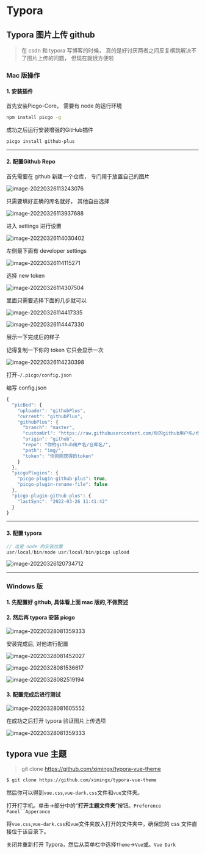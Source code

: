 # Typora

## Typora 图片上传 github

>  在 csdn 和 typora 写博客的时候， 真的是好讨厌两者之间反复横跳解决不了图片上传的问题， 但现在就很方便啦

### Mac 版操作

#### 1. 安装插件

首先安装Picgo-Core， 需要有 node 的运行环境
```bash
npm install picgo -g
```

成功之后运行安装增强的GitHub插件

```bash
picgo install github-plus
```

---

#### 2. 配置Github Repo

首先需要在 github 新建一个仓库， 专门用于放置自己的图片

![image-20220326113243076](https://raw.githubusercontent.com/ximingx/Figurebed/master/img/image-20220326113243076.png)

只需要填好正确的库名就好， 其他自由选择

![image-20220326113937688](https://raw.githubusercontent.com/ximingx/Figurebed/master/img/image-20220326113937688.png)

进入 settings 进行设置

![image-20220326114030402](https://raw.githubusercontent.com/ximingx/Figurebed/master/img/image-20220326114030402.png)

左侧最下面有 developer settings

![image-20220326114115271](https://raw.githubusercontent.com/ximingx/Figurebed/master/img/image-20220326114115271.png)

选择 new token

![image-20220326114307504](https://raw.githubusercontent.com/ximingx/Figurebed/master/img/image-20220326114307504.png)

里面只需要选择下面的几步就可以

![image-20220326114417335](https://raw.githubusercontent.com/ximingx/Figurebed/master/img/image-20220326114417335.png)

![image-20220326114447330](https://raw.githubusercontent.com/ximingx/Figurebed/master/img/image-20220326114447330.png)

展示一下完成后的样子

记得复制一下你的 token 它只会显示一次

![image-20220326114230398](https://raw.githubusercontent.com/ximingx/Figurebed/master/img/image-20220326114230398.png)

打开`~/.picgo/config.json`

编写 config.json

```js
{
  "picBed": {
    "uploader": "githubPlus",
    "current": "githubPlus",
    "githubPlus": {
      "branch": "master",
      "customUrl": "https://raw.githubusercontent.com/你的github用户名/仓库名/master",
      "origin": "github",
      "repo": "你的github用户名/仓库名/",
      "path": "img/",
      "token": "你刚刚获得的token"
    }
  },
  "picgoPlugins": {
    "picgo-plugin-github-plus": true,
    "picgo-plugin-rename-file": false
  },
  "picgo-plugin-github-plus": {
    "lastSync": "2022-03-26 11:41:42"
  }
}
```

---

#### 3. 配置 typora

```js
// 这是 node 的安装位置
usr/local/bin/node usr/local/bin/picgo upload 
```

![image-20220326120734712](https://raw.githubusercontent.com/ximingx/Figurebed/master/img/image-20220326120734712.png)

---

### Windows 版

#### 1. 先配置好 github, 具体看上面 mac 版的,不做赘述

#### 2. 然后再 typora 安装 picgo

![image-20220328081359333](https://raw.githubusercontent.com/ximingx/Figurebed/master/imgs/202203280813389.png)

安装完成后, 对他进行配置

![image-20220328081452027](https://raw.githubusercontent.com/ximingx/Figurebed/master/imgs/202203280814067.png)

![image-20220328081536617](https://raw.githubusercontent.com/ximingx/Figurebed/master/imgs/202203280815656.png)

![image-20220328082519194](https://raw.githubusercontent.com/ximingx/Figurebed/master/imgs/202203280825234.png)

#### 3. 配置完成后进行测试

![image-20220328081605552](https://raw.githubusercontent.com/ximingx/Figurebed/master/imgs/202203280816593.png)

在成功之后打开 typora 验证图片上传选项

![image-20220328081359333](https://raw.githubusercontent.com/ximingx/Figurebed/master/imgs/202203280813389.png)

## typora vue 主题

> git clone https://github.com/ximingx/typora-vue-theme

```bash
$ git clone https://github.com/ximingx/typora-vue-theme
```

然后你可以得到`vue.css`,`vue-dark.css`文件和`vue`文件夹。

打开打字机。单击→部分中的“**打开主题文件夹**”按钮。`Preference Panel``Apperance`

将`vue.css`,`vue-dark.css`和`vue`文件夹放入打开的文件夹中，确保您的 css 文件直接位于该目录下。

关闭并重新打开 Typora，然后从菜单栏中选择`Theme`→`Vue`或。`Vue Dark`

